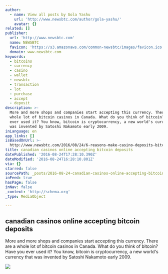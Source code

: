 ```yaml
---
author:
  - name: View all posts by Gola Yashu
    url: 'http://www.newsbtc.com/author/gola-yashu/'
    avatar: {}
related: []
publisher:
  url: 'http://www.newsbtc.com'
  name: NEWSBTC
  favicon: 'https://s3.amazonaws.com/common-newsbtc/images/favicon.ico'
  domain: www.newsbtc.com
keywords:
  - bitcoins
  - currency
  - casino
  - wallet
  - newsbtc
  - transaction
  - lot
  - purchase
  - accept
  - deposit
description: >-
  More and more shops and companies start accepting this currency. There are a
  whole lot of bitcoin casinos in Canada. What do you think of bitcoin? Have you
  ever used it? You know, bitcoin is cryptocurrency, a new world's currency that
  was invented by Satoshi Nakamoto early 2009.
inLanguage: en
app_links: []
isBasedOnUrl: >-
  http://www.newsbtc.com/2016/08/24/6-reasons-make-casino-deposits-bitcoin-canada/
title: canadian casinos online accepting bitcoin deposits
datePublished: '2016-08-24T17:28:10.390Z'
dateModified: '2016-08-24T16:28:10.801Z'
via: {}
starred: false
sourcePath: _posts/2016-08-24-canadian-casinos-online-accepting-bitcoin-deposits.md
inFeed: true
hasPage: false
inNav: false
_context: 'http://schema.org'
_type: MediaObject

---
```

<article style=""><h1>canadian casinos online accepting bitcoin deposits</h1><p>More and more shops and companies start accepting this currency. There are a whole lot of bitcoin casinos in Canada. What do you think of bitcoin? Have you ever used it? You know, bitcoin is cryptocurrency, a new world's currency that was invented by Satoshi Nakamoto early 2009.</p><img src="http://s3.amazonaws.com/main-newsbtc-images/2016/05/17031148/casino.jpg" /></article>